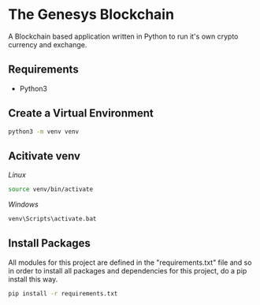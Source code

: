 # The Genesys Blockchain

A Blockchain based application written in Python to run it's own crypto currency and exchange.

## Requirements

- Python3

## Create a Virtual Environment

```sh
python3 -m venv venv
```

## Acitivate venv

_Linux_

```sh
source venv/bin/activate
```

_Windows_

```sh
venv\Scripts\activate.bat
```

## Install Packages

All modules for this project are defined in the "requirements.txt" file and so in order to install all packages and dependencies for this project, do a pip install this way.

```sh
pip install -r requirements.txt
```

